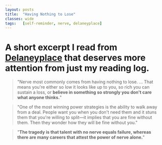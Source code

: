 ```yaml
---
layout: posts
title:  "Having Nothing to Lose"
classes: wide
tags:   [self-reminder, nerve, delaneyplace]
---
```


# A short excerpt I read from [Delaneyplace](https://delanceyplace.com/view-archives.php?p=3970) that deserves more attention from just my reading log.

>"Nerve most commonly comes from having nothing to lose. ... That means you're either so low it looks like up to you, so rich you can sustain a loss, or **believe in something so strongly you don't care what anyone thinks.**"

>"One of the most winning power strategies is the ability to walk away from a deal. People want you when you don't need them and it stuns them that you're willing to split—it implies that you are fine without them. Then they wonder how they will be fine without you."

>"**The tragedy is that talent with no nerve equals failure, whereas there are many careers that attest the power of nerve alone.**"
